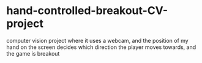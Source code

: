 # hand-controlled-breakout-CV-project
computer vision project where it uses a webcam, and the position of my hand on the screen decides which direction the player moves towards, and the game is breakout
